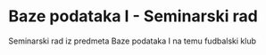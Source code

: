 # Baze podataka I - Seminarski rad
Seminarski rad iz predmeta Baze podataka I na temu fudbalski klub
